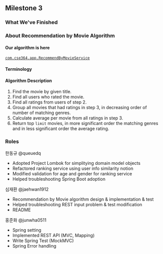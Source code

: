 ## Milestone 3

### What We've Finished

### About Recommendation by Movie Algorithm

#### Our algorithm is here
[`com.cse364.app.RecommendByMovieService`](/src/main/java/com/cse364/app/RecommendByMovieService)

#### Terminology

#### Algorithm Description

1. Find the movie by given title.
2. Find all users who rated the movie.
3. Find all ratings from users of step 2.
4. Group all movies that had ratings in step 3, in decreasing order of number of matching genres.
5. Calculate average per movie from all ratings in step 3.
6. Return top `limit` movies, in more significant order the matching genres and in less significant order the average rating.

### Roles

한동규 @queuedq
- Adopted Project Lombok for simplitying domain model objects
- Refactored ranking service using user info similarity notion
- Modified validation for age and gender for ranking service
- Helped troubleshooting Spring Boot adoption

심재환 @jaehwan1912
- Recommendation by Movie algorithm design & implementation & test
- Helped troubleshooting REST input problem & test modification
- README

홍준화 @junwha0511
- Spring setting
- Implemented REST API (MVC, Mapping)
- Write Spring Test (MockMVC)
- Spring Error handling

